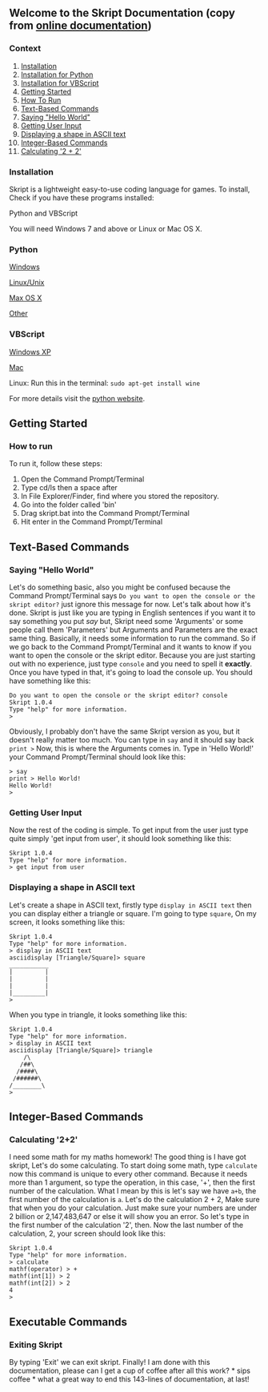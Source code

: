 ## Welcome to the Skript Documentation (copy from [online documentation](https://goldend60.github.io/Skript))

### Context

1. [Installation](https://github.com/GoldenD60/Skript#installation)
2. [Installation for Python](https://github.com/GoldenD60/Skript#python)
3. [Installation for VBScript](https://github.com/GoldenD60/Skript#vbscript)
4. [Getting Started](https://github.com/GoldenD60/Skript#getting-started)
5. [How To Run](https://github.com/GoldenD60/Skript#how-to-run)
6. [Text-Based Commands](https://github.com/GoldenD60/Skript#text-based-commands)
7. [Saying "Hello World"](https://github.com/GoldenD60/Skript#saying-hello-world)
8. [Getting User Input](https://github.com/GoldenD60/Skript#getting-user-input)
9. [Displaying a shape in ASCII text](https://github.com/GoldenD60/Skript#displaying-a-shape-in-ascii-text)
10. [Integer-Based Commands](https://github.com/GoldenD60/Skript#integer-based-commands)
11. [Calculating '2 + 2'](https://github.com/GoldenD60/Skript#calculating-22)


### Installation

Skript is a lightweight easy-to-use coding language for games.
To install, Check if you have these programs installed:

Python and VBScript

You will need Windows 7 and above or Linux or Mac OS X.

### Python

[Windows](https://www.python.org/ftp/python/3.9.0/python-3.9.0-amd64.exe)

[Linux/Unix](https://www.python.org/ftp/python/3.9.0/Python-3.9.0.tgz)

[Max OS X](https://www.python.org/ftp/python/3.9.0/python-3.9.0-macosx10.9.pkg)

[Other](https://www.python.org/download/other)

### VBScript

[Windows XP](https://www.microsoft.com/en-gb/download/confirmation.aspx?id=8247)

[Mac](http://www.barebones.com/products/textwrangler/)

Linux: Run this in the terminal: ```sudo apt-get install wine```

For more details visit the [python website](https://python.org).

## Getting Started

### How to run

To run it, follow these steps:

1. Open the Command Prompt/Terminal
2. Type cd/ls then a space after
3. In File Explorer/Finder, find where you stored the repository.
4. Go into the folder called 'bin'
5. Drag skript.bat into the Command Prompt/Terminal
6. Hit enter in the Command Prompt/Terminal

## Text-Based Commands

### Saying "Hello World"

Let's do something basic, also you might be confused because the Command Prompt/Terminal says ```Do you want to open the console or the skript editor?``` just ignore this message for now. Let's talk about how it's done. Skript is just like you are typing in English sentences if you want it to say something you put _say_ but, Skript need some 'Arguments' or some people call them 'Parameters' but Arguments and Parameters are the exact same thing. Basically, it needs some information to run the command. So if we go back to the Command Prompt/Terminal and it wants to know if you want to open the console or the skript editor. Because you are just starting out with no experience, just type ```console```
and you need to spell it **exactly**. Once you have typed in that, it's going to load the console up. You should have something like this:
```commandprompt
Do you want to open the console or the skript editor? console
Skript 1.0.4
Type "help" for more information.
>
```

Obviously, I probably don't have the same Skript version as you, but it doesn't really matter too much. You can type in ```say``` and it should say back ```print >``` Now, this is where the Arguments comes in. Type in 'Hello World!' your Command Prompt/Terminal should look like this:

```commandprompt
> say
print > Hello World!
Hello World!
> 
```
### Getting User Input

Now the rest of the coding is simple. To get input from the user just type quite simply 'get input from user', it should look something like this:
```commandprompt
Skript 1.0.4
Type "help" for more information.
> get input from user
```

### Displaying a shape in ASCII text

Let's create a shape in ASCII text, firstly type ```display in ASCII text``` then you can display either a triangle or square. I'm going to type ```square```, On my screen, it looks something like this:

```commandprompt
Skript 1.0.4
Type "help" for more information.
> display in ASCII text
asciidisplay [Triangle/Square]> square
___________
|         |
|         |
|         |
|_________|
>
```

When you type in triangle, it looks something like this:

```commandprompt
Skript 1.0.4
Type "help" for more information.
> display in ASCII text
asciidisplay [Triangle/Square]> triangle
    /\
   /##\
  /####\
 /######\
/________\
>
```

## Integer-Based Commands

### Calculating '2+2'

I need some math for my maths homework! The good thing is I have got skript, Let's do some calculating. To start doing some math, type ```calculate``` now this command is unique to every other command. Because it needs more than 1 argument, so type the operation, in this case, '+', then the first number of the calculation. What I mean by this is let's say we have `a+b`, the first number of the calculation is `a`. Let's do the calculation 2 + 2, Make sure that when you do your calculation. Just make sure your numbers are under 2 billion or 2,147,483,647 or else it will show you an error. So let's type in the first number of the calculation '2', then. Now the last number of the calculation, 2, your screen should look like this:

```commandprompt
Skript 1.0.4
Type "help" for more information.
> calculate
mathf(operator) > +
mathf(int[1]) > 2
mathf(int[2]) > 2
4
>
```

## Executable Commands

### Exiting Skript

By typing 'Exit' we can exit skript. Finally! I am done with this documentation, please can I get a cup of coffee after all this work? * sips coffee * what a great way to end this 143-lines of documentation, at last!
